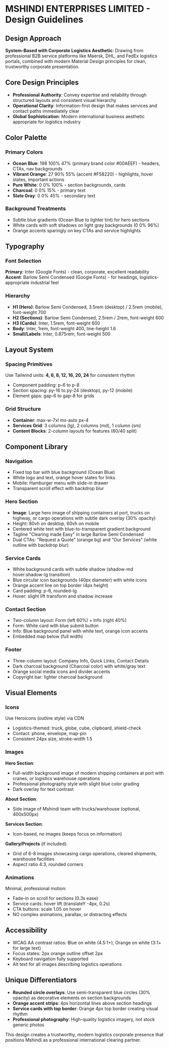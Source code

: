 # MSHINDI ENTERPRISES LIMITED - Design Guidelines

## Design Approach
**System-Based with Corporate Logistics Aesthetic**: Drawing from professional B2B service platforms like Maersk, DHL, and FedEx logistics portals, combined with modern Material Design principles for clean, trustworthy corporate presentation.

## Core Design Principles
- **Professional Authority**: Convey expertise and reliability through structured layouts and consistent visual hierarchy
- **Operational Clarity**: Information-first design that makes services and contact paths immediately clear
- **Global Sophistication**: Modern international business aesthetic appropriate for logistics industry

## Color Palette

### Primary Colors
- **Ocean Blue**: 198 100% 47% (primary brand color #00AEEF) - headers, CTAs, nav backgrounds
- **Vibrant Orange**: 27 90% 55% (accent #F58220) - highlights, hover states, important actions
- **Pure White**: 0 0% 100% - section backgrounds, cards
- **Charcoal**: 0 0% 15% - primary text
- **Slate Gray**: 0 0% 45% - secondary text

### Background Treatments
- Subtle blue gradients (Ocean Blue to lighter tint) for hero sections
- White cards with soft shadows on light gray backgrounds (0 0% 96%)
- Orange accents sparingly on key CTAs and service highlights

## Typography

### Font Selection
**Primary**: Inter (Google Fonts) - clean, corporate, excellent readability
**Accent**: Barlow Semi Condensed (Google Fonts) - for headings, logistics-appropriate industrial feel

### Hierarchy
- **H1 (Hero)**: Barlow Semi Condensed, 3.5rem (desktop) / 2.5rem (mobile), font-weight 700
- **H2 (Sections)**: Barlow Semi Condensed, 2.5rem / 2rem, font-weight 600
- **H3 (Cards)**: Inter, 1.5rem, font-weight 600
- **Body**: Inter, 1rem, font-weight 400, line-height 1.6
- **Small/Labels**: Inter, 0.875rem, font-weight 500

## Layout System

### Spacing Primitives
Use Tailwind units: **4, 6, 8, 12, 16, 20, 24** for consistent rhythm
- Component padding: p-6 to p-8
- Section spacing: py-16 to py-24 (desktop), py-12 (mobile)
- Element gaps: gap-6 to gap-8 for grids

### Grid Structure
- **Container**: max-w-7xl mx-auto px-4
- **Services Grid**: 3 columns (lg), 2 columns (md), 1 column (sm)
- **Content Blocks**: 2-column layouts for features (60/40 split)

## Component Library

### Navigation
- Fixed top bar with blue background (Ocean Blue)
- White logo and text, orange hover states for links
- Mobile: Hamburger menu with slide-in drawer
- Transparent scroll effect with backdrop blur

### Hero Section
- **Image**: Large hero image of shipping containers at port, trucks on highway, or cargo operations with subtle dark overlay (30% opacity)
- Height: 80vh on desktop, 60vh on mobile
- Centered white text with blue-to-transparent gradient background
- Tagline "Clearing made Easy" in large Barlow Semi Condensed
- Dual CTAs: "Request a Quote" (orange bg) and "Our Services" (white outline with backdrop blur)

### Service Cards
- White background cards with subtle shadow (shadow-md hover:shadow-lg transition)
- Blue circular icon backgrounds (40px diameter) with white icons
- Orange accent line on top border (4px height)
- Card padding: p-6, rounded-lg
- Hover: slight lift transform and shadow increase

### Contact Section
- Two-column layout: Form (left 60%) + Info (right 40%)
- Form: White card with blue submit button
- Info: Blue background panel with white text, orange icon accents
- Embedded map below (full width)

### Footer
- Three-column layout: Company Info, Quick Links, Contact Details
- Dark charcoal background (Charcoal color) with white/gray text
- Orange social media icons and divider accents
- Copyright bar: lighter charcoal background

## Visual Elements

### Icons
Use Heroicons (outline style) via CDN
- Logistics-themed: truck, globe, cube, clipboard, shield-check
- Contact: phone, envelope, map-pin
- Consistent 24px size, stroke-width 1.5

### Images

**Hero Section**: 
- Full-width background image of modern shipping containers at port with cranes, or logistics warehouse operations
- Professional photography style with slight blue color grading
- Dark overlay for text contrast

**About Section**:
- Side image of Mshindi team with trucks/warehouse (optional, 400x500px)

**Services Section**:
- Icon-based, no images (keeps focus on information)

**Gallery/Projects** (if included):
- Grid of 6-8 images showcasing cargo operations, cleared shipments, warehouse facilities
- Aspect ratio 4:3, rounded corners

### Animations
Minimal, professional motion:
- Fade-in on scroll for sections (0.3s ease)
- Service cards: hover lift (translateY -4px, 0.2s)
- CTA buttons: scale 1.05 on hover
- NO complex animations, parallax, or distracting effects

## Accessibility
- WCAG AA contrast ratios: Blue on white (4.5:1+), Orange on white (3:1+ for large text)
- Focus states: 2px orange outline offset 2px
- Keyboard navigation fully supported
- Alt text for all images describing logistics operations

## Unique Differentiators
- **Rounded circle overlays**: Use semi-transparent blue circles (30% opacity) as decorative elements on section backgrounds
- **Orange accent strips**: 4px horizontal lines above section headings
- **Service cards with top border**: Orange 4px top border creating visual rhythm
- **Professional photography**: High-quality logistics imagery, not stock generic photos

This design creates a trustworthy, modern logistics corporate presence that positions Mshindi as a professional international clearing partner.